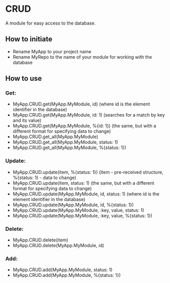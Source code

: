 # CRUD
A module for easy access to the database.

## How to initiate
- Rename MyApp to your project name
- Rename MyRepo to the name of your module for working with the database

## How to use
### Get:
- MyApp.CRUD.get(MyApp.MyModule, id) (where id is the element identifier in the database)
- MyApp.CRUD.get(MyApp.MyModule, id: 1) (searches for a match by key and its value)
- MyApp.CRUD.get(MyApp.MyModule, %{id: 1}) (the same, but with a different format for specifying data to change)
- MyApp.CRUD.get_all(MyApp.MyModule)
- MyApp.CRUD.get_all(MyApp.MyModule, status: 1)
- MyApp.CRUD.get_all(MyApp.MyModule, %{status: 1})

### Update:
- MyApp.CRUD.update(item, %{status: 1}) (item - pre-received structure, %{status: 1} - data to change)
- MyApp.CRUD.update(item, status: 1) (the same, but with a different format for specifying data to change)
- MyApp.CRUD.update(MyApp.MyModule, id, status: 1) (where id is the element identifier in the database)
- MyApp.CRUD.update(MyApp.MyModule, id, %{status: 1})
- MyApp.CRUD.update(MyApp.MyModule, :key, value, status: 1)
- MyApp.CRUD.update(MyApp.MyModule, :key, value, %{status: 1})

### Delete:
- MyApp.CRUD.delete(item)
- MyApp.CRUD.delete(MyApp.MyModule, id)

### Add:
- MyApp.CRUD.add(MyApp.MyModule, status: 1)
- MyApp.CRUD.add(MyApp.MyModule, %{status: 1})
